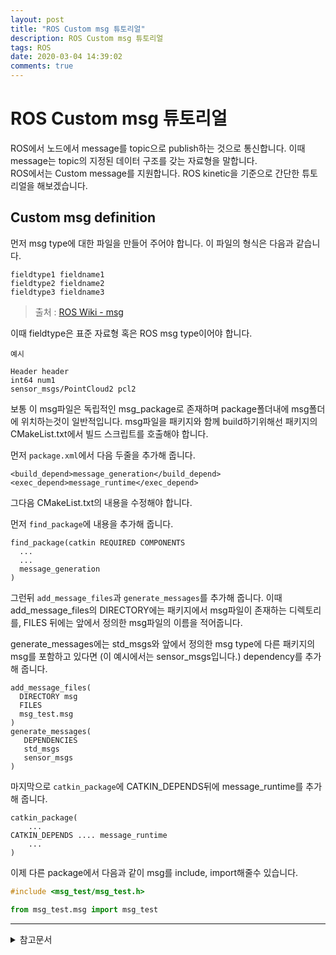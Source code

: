 ```yaml
---
layout: post
title: "ROS Custom msg 튜토리얼"
description: ROS Custom msg 튜토리얼
tags: ROS
date: 2020-03-04 14:39:02
comments: true
---
```


# ROS Custom msg 튜토리얼

ROS에서 노드에서 message를 topic으로 publish하는 것으로 통신합니다. 이때 message는 topic의 지정된 데이터 구조를 갖는 자료형을 말합니다.  
ROS에서는 Custom message를 지원합니다. ROS kinetic을 기준으로 간단한 튜토리얼을 해보겠습니다.  

## Custom msg definition

먼저 msg type에 대한 파일을 만들어 주어야 합니다. 이 파일의 형식은 다음과 같습니다.

```
fieldtype1 fieldname1
fieldtype2 fieldname2
fieldtype3 fieldname3
```

> 출처 : [ROS Wiki - msg](http://wiki.ros.org/msg)

이때 fieldtype은 표준 자료형 혹은 ROS msg type이어야 합니다.

`예시`
```
Header header
int64 num1
sensor_msgs/PointCloud2 pcl2
```

보통 이 msg파일은 독립적인 msg_package로 존재하며 package폴더내에 msg폴더에 위치하는것이 일반적입니다.
msg파일을 패키지와 함께 build하기위해선 패키지의 CMakeList.txt에서 빌드 스크립트를 호출해야 합니다.  
<!-- 여기 내용확인! 빌드안됨.. -->
먼저 `package.xml`에서 다음 두줄을 추가해 줍니다.

```
<build_depend>message_generation</build_depend>
<exec_depend>message_runtime</exec_depend>
```

그다음 CMakeList.txt의 내용을 수정해야 합니다.  

먼저 `find_package`에 내용을 추가해 줍니다.
```
find_package(catkin REQUIRED COMPONENTS
  ...
  ...
  message_generation
)
```
그런뒤 `add_message_files`과 `generate_messages`를 추가해 줍니다. 이때 add_message_files의 DIRECTORY에는 패키지에서 msg파일이 존재하는 디렉토리를, FILES 뒤에는 앞에서 정의한 msg파일의 이름을 적어줍니다.  

generate_messages에는 std_msgs와 앞에서 정의한 msg type에 다른 패키지의 msg를 포함하고 있다면 (이 예시에서는 sensor_msgs입니다.) dependency를 추가해 줍니다. 

```
add_message_files(
  DIRECTORY msg
  FILES
  msg_test.msg
)
generate_messages(
   DEPENDENCIES
   std_msgs
   sensor_msgs
)
```

마지막으로 `catkin_package`에 CATKIN_DEPENDS뒤에 message_runtime를 추가해 줍니다.

```
catkin_package(
    ...
CATKIN_DEPENDS .... message_runtime
    ...
)
```

이제 다른 package에서 다음과 같이 msg를 include, import해줄수 있습니다.
```cpp
#include <msg_test/msg_test.h>
```

```py
from msg_test.msg import msg_test
```

---

<details>
<summary>참고문서</summary>
<div markdown="1">

- [ROS - WIKI - msg](http://wiki.ros.org/msg)
- [ROS - WIKI - Messages](http://wiki.ros.org/Messages)
- [ROS - WIKI - Creating a ROS msg and srv](http://wiki.ros.org/ROS/Tutorials/CreatingMsgAndSrv#Creating_a_msg)
- [ROS - WIKI - Defining Custom Messages](http://wiki.ros.org/ROS/Tutorials/DefiningCustomMessages)

</div>
</details>
<script id="dsq-count-scr" src="//msc9533.disqus.com/count.js" async></script>

